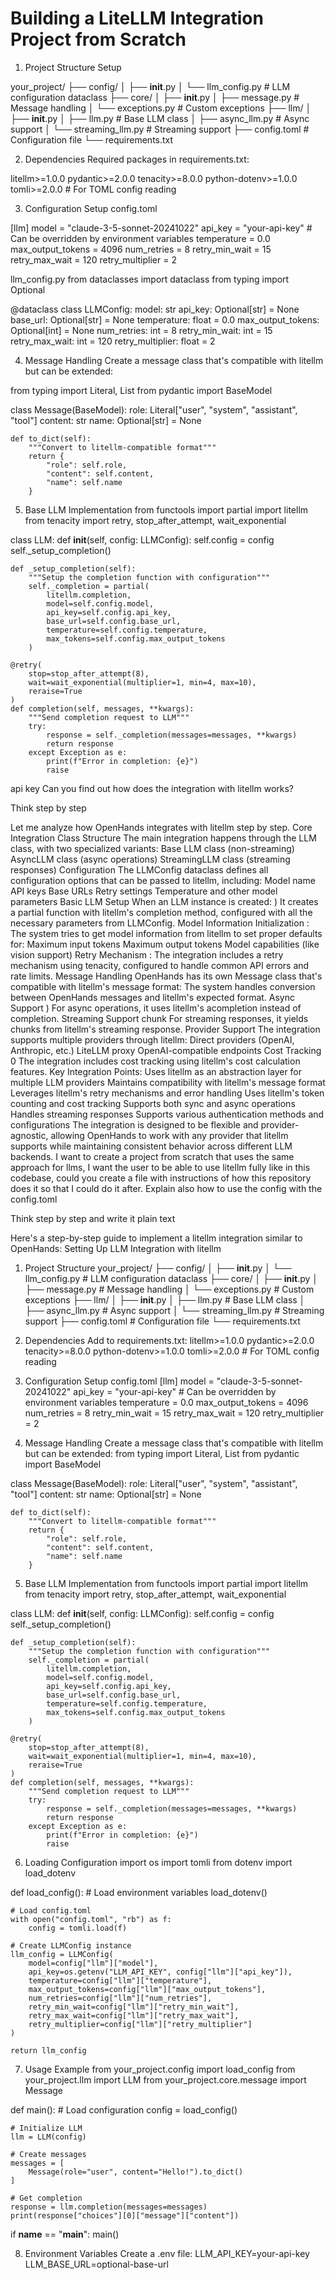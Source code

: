 # Building a LiteLLM Integration Project from Scratch

1. Project Structure Setup

your_project/
├── config/
│   ├── __init__.py
│   └── llm_config.py      # LLM configuration dataclass
├── core/
│   ├── __init__.py
│   ├── message.py         # Message handling
│   └── exceptions.py      # Custom exceptions
├── llm/
│   ├── __init__.py
│   ├── llm.py            # Base LLM class
│   ├── async_llm.py      # Async support
│   └── streaming_llm.py  # Streaming support
├── config.toml           # Configuration file
└── requirements.txt

2. Dependencies
Required packages in requirements.txt:

litellm>=1.0.0
pydantic>=2.0.0
tenacity>=8.0.0
python-dotenv>=1.0.0
tomli>=2.0.0  # For TOML config reading

3. Configuration Setup
config.toml

[llm]
model = "claude-3-5-sonnet-20241022"
api_key = "your-api-key"  # Can be overridden by environment variables
temperature = 0.0
max_output_tokens = 4096
num_retries = 8
retry_min_wait = 15
retry_max_wait = 120
retry_multiplier = 2

llm_config.py
from dataclasses import dataclass
from typing import Optional

@dataclass
class LLMConfig:
    model: str
    api_key: Optional[str] = None
    base_url: Optional[str] = None
    temperature: float = 0.0
    max_output_tokens: Optional[int] = None
    num_retries: int = 8
    retry_min_wait: int = 15
    retry_max_wait: int = 120
    retry_multiplier: float = 2

4. Message Handling
Create a message class that's compatible with litellm but can be extended:

from typing import Literal, List
from pydantic import BaseModel

class Message(BaseModel):
    role: Literal["user", "system", "assistant", "tool"]
    content: str
    name: Optional[str] = None
    
    def to_dict(self):
        """Convert to litellm-compatible format"""
        return {
            "role": self.role,
            "content": self.content,
            "name": self.name
        }

5. Base LLM Implementation
from functools import partial
import litellm
from tenacity import retry, stop_after_attempt, wait_exponential

class LLM:
    def __init__(self, config: LLMConfig):
        self.config = config
        self._setup_completion()
        
    def _setup_completion(self):
        """Setup the completion function with configuration"""
        self._completion = partial(
            litellm.completion,
            model=self.config.model,
            api_key=self.config.api_key,
            base_url=self.config.base_url,
            temperature=self.config.temperature,
            max_tokens=self.config.max_output_tokens
        )
    
    @retry(
        stop=stop_after_attempt(8),
        wait=wait_exponential(multiplier=1, min=4, max=10),
        reraise=True
    )
    def completion(self, messages, **kwargs):
        """Send completion request to LLM"""
        try:
            response = self._completion(messages=messages, **kwargs)
            return response
        except Exception as e:
            print(f"Error in completion: {e}")
            raise


        
api key
Can you find out how does the integration with litellm works?

Think step by step

Let me analyze how OpenHands integrates with litellm step by step.
Core Integration Class Structure
The main integration happens through the LLM class, with two specialized variants:
Base LLM class (non-streaming)
AsyncLLM class (async operations)
StreamingLLM class (streaming responses)
Configuration
The LLMConfig dataclass defines all configuration options that can be passed to litellm, including:
Model name
API keys
Base URLs
Retry settings
Temperature and other model parameters
Basic LLM Setup
When an LLM instance is created:
)
It creates a partial function with litellm's completion method, configured with all the necessary parameters from LLMConfig.
Model Information Initialization
:
The system tries to get model information from litellm to set proper defaults for:
Maximum input tokens
Maximum output tokens
Model capabilities (like vision support)
Retry Mechanism
:
The integration includes a retry mechanism using tenacity, configured to handle common API errors and rate limits.
Message Handling
OpenHands has its own Message class that's compatible with litellm's message format:
The system handles conversion between OpenHands messages and litellm's expected format.
Async Support
)
For async operations, it uses litellm's acompletion instead of completion.
Streaming Support
chunk
For streaming responses, it yields chunks from litellm's streaming response.
Provider Support
The integration supports multiple providers through litellm:
Direct providers (OpenAI, Anthropic, etc.)
LiteLLM proxy
OpenAI-compatible endpoints
Cost Tracking
0
The integration includes cost tracking using litellm's cost calculation features.
Key Integration Points:
Uses litellm as an abstraction layer for multiple LLM providers
Maintains compatibility with litellm's message format
Leverages litellm's retry mechanisms and error handling
Uses litellm's token counting and cost tracking
Supports both sync and async operations
Handles streaming responses
Supports various authentication methods and configurations
The integration is designed to be flexible and provider-agnostic, allowing OpenHands to work with any provider that litellm supports while maintaining consistent behavior across different LLM backends.
I want to create a project from scratch that uses the same approach for llms, I want the user to be able to use litellm fully like in this codebase, could you create a file with instructions of how this repository does it so that I could do it after. Explain  also how to use the config with the config.toml

Think step by step and write it plain text

Here's a step-by-step guide to implement a litellm integration similar to OpenHands:
Setting Up LLM Integration with litellm
1. Project Structure
your_project/
├── config/
│   ├── __init__.py
│   └── llm_config.py      # LLM configuration dataclass
├── core/
│   ├── __init__.py
│   ├── message.py         # Message handling
│   └── exceptions.py      # Custom exceptions
├── llm/
│   ├── __init__.py
│   ├── llm.py            # Base LLM class
│   ├── async_llm.py      # Async support
│   └── streaming_llm.py  # Streaming support
├── config.toml           # Configuration file
└── requirements.txt
2. Dependencies
Add to requirements.txt:
litellm>=1.0.0
pydantic>=2.0.0
tenacity>=8.0.0
python-dotenv>=1.0.0
tomli>=2.0.0  # For TOML config reading
3. Configuration Setup
config.toml
[llm]
model = "claude-3-5-sonnet-20241022"
api_key = "your-api-key"  # Can be overridden by environment variables
temperature = 0.0
max_output_tokens = 4096
num_retries = 8
retry_min_wait = 15
retry_max_wait = 120
retry_multiplier = 2

4. Message Handling
Create a message class that's compatible with litellm but can be extended:
from typing import Literal, List
from pydantic import BaseModel

class Message(BaseModel):
    role: Literal["user", "system", "assistant", "tool"]
    content: str
    name: Optional[str] = None
    
    def to_dict(self):
        """Convert to litellm-compatible format"""
        return {
            "role": self.role,
            "content": self.content,
            "name": self.name
        }

5. Base LLM Implementation
from functools import partial
import litellm
from tenacity import retry, stop_after_attempt, wait_exponential

class LLM:
    def __init__(self, config: LLMConfig):
        self.config = config
        self._setup_completion()
        
    def _setup_completion(self):
        """Setup the completion function with configuration"""
        self._completion = partial(
            litellm.completion,
            model=self.config.model,
            api_key=self.config.api_key,
            base_url=self.config.base_url,
            temperature=self.config.temperature,
            max_tokens=self.config.max_output_tokens
        )
    
    @retry(
        stop=stop_after_attempt(8),
        wait=wait_exponential(multiplier=1, min=4, max=10),
        reraise=True
    )
    def completion(self, messages, **kwargs):
        """Send completion request to LLM"""
        try:
            response = self._completion(messages=messages, **kwargs)
            return response
        except Exception as e:
            print(f"Error in completion: {e}")
            raise

6. Loading Configuration
import os
import tomli
from dotenv import load_dotenv

def load_config():
    # Load environment variables
    load_dotenv()
    
    # Load config.toml
    with open("config.toml", "rb") as f:
        config = tomli.load(f)
    
    # Create LLMConfig instance
    llm_config = LLMConfig(
        model=config["llm"]["model"],
        api_key=os.getenv("LLM_API_KEY", config["llm"]["api_key"]),
        temperature=config["llm"]["temperature"],
        max_output_tokens=config["llm"]["max_output_tokens"],
        num_retries=config["llm"]["num_retries"],
        retry_min_wait=config["llm"]["retry_min_wait"],
        retry_max_wait=config["llm"]["retry_max_wait"],
        retry_multiplier=config["llm"]["retry_multiplier"]
    )
    
    return llm_config

7. Usage Example
from your_project.config import load_config
from your_project.llm import LLM
from your_project.core.message import Message

def main():
    # Load configuration
    config = load_config()
    
    # Initialize LLM
    llm = LLM(config)
    
    # Create messages
    messages = [
        Message(role="user", content="Hello!").to_dict()
    ]
    
    # Get completion
    response = llm.completion(messages=messages)
    print(response["choices"][0]["message"]["content"])

if __name__ == "__main__":
    main()

8. Environment Variables
Create a .env file:
LLM_API_KEY=your-api-key
LLM_BASE_URL=optional-base-url